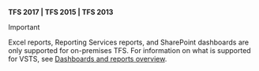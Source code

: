 **TFS 2017 | TFS 2015 | TFS 2013**  

>[!IMPORTANT]  
>Excel reports, Reporting Services reports, and SharePoint dashboards are only supported for on-premises TFS. For information on what is supported for VSTS, see [Dashboards and reports overview](../overview.md). 